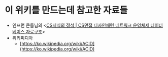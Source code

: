 # 이 위키를 만드는데 참고한 자료들

* 인프런 큰돌님의 <[CS지식의 정석 | CS면접 디자인패턴 네트워크 운영체제 데이터베이스 자료구조](https://www.inflearn.com/course/%EA%B0%9C%EB%B0%9C%EC%9E%90-%EB%A9%B4%EC%A0%91-cs-%ED%8A%B9%EA%B0%95)>
* 위키피디아&#x20;
  * [https://ko.wikipedia.org/wiki/ACID](https://ko.wikipedia.org/wiki/ACID)
